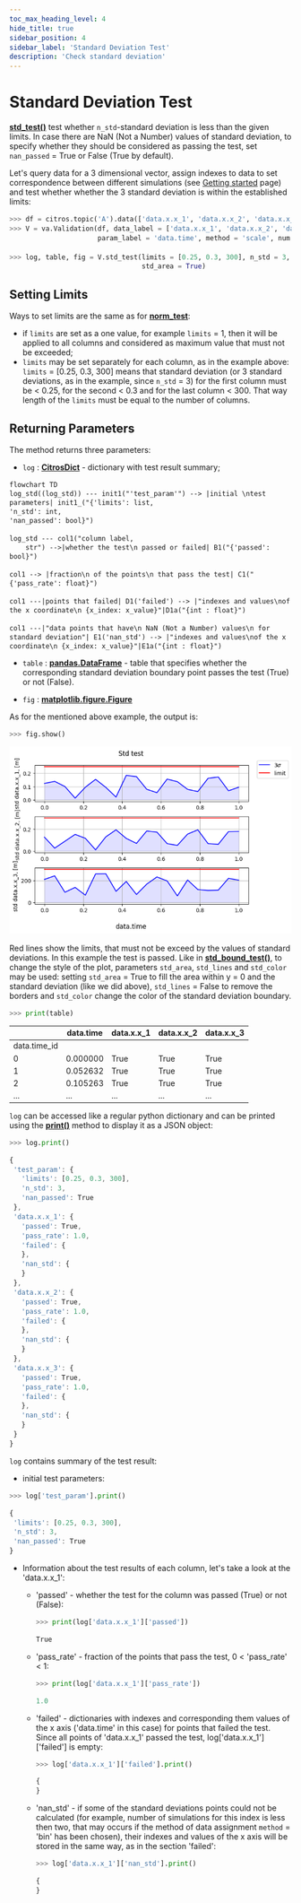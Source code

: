 ```yaml
---
toc_max_heading_level: 4
hide_title: true
sidebar_position: 4
sidebar_label: 'Standard Deviation Test'
description: 'Check standard deviation'
---
```

# Standard Deviation Test

[**std_test()**](../documentation/validation/validation.md#citros_data_analysis.validation.validation.Validation.std_test) test whether `n_std`-standard deviation is less than the given limits. In case there are NaN (Not a Number) values of standard deviation, to specify whether they should be considered as passing the test, set `nan_passed` = True or False (True by default).

Let's query data for a 3 dimensional vector, assign indexes to data to set correspondence between different simulations (see [Getting started](getting_started.md) page) and test whether whether the 3 standard deviation is within the established limits:

```python
>>> df = citros.topic('A').data(['data.x.x_1', 'data.x.x_2', 'data.x.x_3', 'data.time'])
>>> V = va.Validation(df, data_label = ['data.x.x_1', 'data.x.x_2', 'data.x.x_3'], 
                      param_label = 'data.time', method = 'scale', num = 20, units = 'm')
                      
>>> log, table, fig = V.std_test(limits = [0.25, 0.3, 300], n_std = 3, nan_passed = True, 
                                 std_area = True)
```

## Setting Limits

Ways to set limits are the same as for [**norm_test**](norm_test.md):
  
  - if `limits` are set as a one value, for example `limits` = 1, then it will be applied to all columns and considered as maximum value that must not be exceeded;
  - `limits` may be set separately for each column, as in the example above: `limits` = [0.25, 0.3, 300] means that standard deviation (or 3 standard deviations, as in the example, since `n_std` = 3) for the first column must be < 0.25, for the second < 0.3 and for the last column < 300. That way length of the `limits` must be equal to the number of columns.

## Returning Parameters

The method returns three parameters: 
- `log` : [**CitrosDict**](../documentation/data_access/citros_dict.md#citros_data_analysis.data_access.citros_dict.CitrosDict) - dictionary with test result summary;

```mermaid
flowchart TD
log_std((log_std)) --- init1("'test_param'") --> |initial \ntest parameters| init1_("{'limits': list,
'n_std': int,
'nan_passed': bool}")

log_std --- col1("column label,
    str") -->|whether the test\n passed or failed| B1("{'passed': bool}")

col1 --> |fraction\n of the points\n that pass the test| C1("{'pass_rate': float}")

col1 ---|points that failed| D1('failed') --> |"indexes and values\nof the x coordinate\n {x_index: x_value}"|D1a("{int : float}")

col1 ---|"data points that have\n NaN (Not a Number) values\n for standard deviation"| E1('nan_std') --> |"indexes and values\nof the x coordinate\n {x_index: x_value}"|E1a("{int : float}")
```

- `table` : [**pandas.DataFrame**](https://pandas.pydata.org/docs/reference/api/pandas.DataFrame.html) - table that specifies whether the corresponding standard deviation boundary point passes the test (True) or not (False).

- `fig` : [**matplotlib.figure.Figure**](https://matplotlib.org/stable/api/figure_api.html#matplotlib.figure.Figure)

As for the mentioned above example, the output is:

```python
>>> fig.show()
```

![fig6](img/fig29.png "Fig6")

Red lines show the limits, that must not be exceed by the values of standard deviations. In this example the test is passed.
Like in [**std_bound_test()**](standard_deviation_boundary_test.md), to change the style of the plot, parameters `std_area`, `std_lines` and `std_color` may be used: setting `std_area` = True to fill the area within y = 0 and the standard deviation (like we did above), `std_lines` = False to remove the borders and `std_color` change the color of the standard deviation boundary.

```python
>>> print(table)
```
||	data.time| data.x.x_1 |data.x.x_2 |data.x.x_3
|--|--|--|--|--|
data.time_id||||
0   | 0.000000| True|True| True
1   | 0.052632| True|True| True
2   | 0.105263| True|True| True
...|...|...|...|...

`log` can be accessed like a regular python dictionary and can be printed using the [**print()**](../documentation/data_access/citros_dict.md#citros_data_analysis.data_access.citros_dict.CitrosDict.print) method to display it as a JSON object:

```python
>>> log.print()
```
```js
{
 'test_param': {
   'limits': [0.25, 0.3, 300],
   'n_std': 3,
   'nan_passed': True
 },
 'data.x.x_1': {
   'passed': True,
   'pass_rate': 1.0,
   'failed': {
   },
   'nan_std': {
   }
 },
 'data.x.x_2': {
   'passed': True,
   'pass_rate': 1.0,
   'failed': {
   },
   'nan_std': {
   }
 },
 'data.x.x_3': {
   'passed': True,
   'pass_rate': 1.0,
   'failed': {
   },
   'nan_std': {
   }
 }
}
```

`log` contains summary of the test result: 
  - initial test parameters:
  ```python
  >>> log['test_param'].print()
  ```
  ```js
  {
   'limits': [0.25, 0.3, 300],
   'n_std': 3,
   'nan_passed': True
  }
  ```

  - Information about the test results of each column, let's take a look at the 'data.x.x_1':
    - 'passed' - whether the test for the column was passed (True) or not (False):

      ```python
      >>> print(log['data.x.x_1']['passed'])
      ```
      ```js
      True
      ``` 

    - 'pass_rate' - fraction of the points that pass the test, 0 < 'pass_rate' < 1:

      ```python
      >>> print(log['data.x.x_1']['pass_rate'])
      ```
      ```js
      1.0
      ```

    - 'failed' - dictionaries with indexes and corresponding them values of the x axis ('data.time' in this case) for points that failed the test. Since all points of 'data.x.x_1' passed the test, log['data.x.x_1']['failed'] is empty:
      
      ```python
      >>> log['data.x.x_1']['failed'].print()
      ```
      ```js
      {
      }
      ```

    - 'nan_std' - if some of the standard deviations points could not be calculated (for example, number of simulations for this index is less then two, that may occurs if the method of data assignment `method` = 'bin' has been chosen), their indexes and values of the x axis will be stored in the same way, as in the section 'failed':

      ```python
      >>> log['data.x.x_1']['nan_std'].print()
      ```
      ```js
      {
      }
      ```